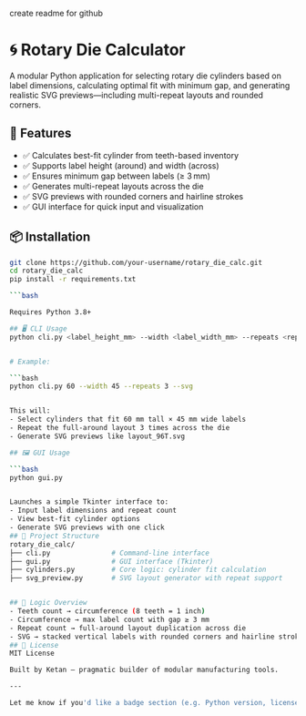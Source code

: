 create readme for github 
# 🌀 Rotary Die Calculator

A modular Python application for selecting rotary die cylinders based on label dimensions, calculating optimal fit with minimum gap, and generating realistic SVG previews—including multi-repeat layouts and rounded corners.

## 🔧 Features

- ✅ Calculates best-fit cylinder from teeth-based inventory
- ✅ Supports label height (around) and width (across)
- ✅ Ensures minimum gap between labels (≥ 3 mm)
- ✅ Generates multi-repeat layouts across the die
- ✅ SVG previews with rounded corners and hairline strokes
- ✅ GUI interface for quick input and visualization

## 📦 Installation

```bash
git clone https://github.com/your-username/rotary_die_calc.git
cd rotary_die_calc
pip install -r requirements.txt

```bash

Requires Python 3.8+

## 🖥️ CLI Usage
python cli.py <label_height_mm> --width <label_width_mm> --repeats <repeat_count> --svg


# Example:

```bash
python cli.py 60 --width 45 --repeats 3 --svg


This will:
- Select cylinders that fit 60 mm tall × 45 mm wide labels
- Repeat the full-around layout 3 times across the die
- Generate SVG previews like layout_96T.svg

## 🖼️ GUI Usage

```bash
python gui.py


Launches a simple Tkinter interface to:
- Input label dimensions and repeat count
- View best-fit cylinder options
- Generate SVG previews with one click
## 📁 Project Structure
rotary_die_calc/
├── cli.py               # Command-line interface
├── gui.py               # GUI interface (Tkinter)
├── cylinders.py         # Core logic: cylinder fit calculation
├── svg_preview.py       # SVG layout generator with repeat support


## 🧠 Logic Overview
- Teeth count → circumference (8 teeth = 1 inch)
- Circumference → max label count with gap ≥ 3 mm
- Repeat count → full-around layout duplication across die
- SVG → stacked vertical labels with rounded corners and hairline stroke
## 📜 License
MIT License

Built by Ketan — pragmatic builder of modular manufacturing tools.

---

Let me know if you'd like a badge section (e.g. Python version, license), or a GIF preview of the SVG layout. I can also help write a changelog or contribution guide if you're planning to open-source it.
